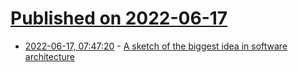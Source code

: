 # [Published on 2022-06-17](index.md)

* [2022-06-17, 07:47:20](https://news.ycombinator.com/item?id=31775271) - [A sketch of the biggest idea in software architecture](https://www.oilshell.org/blog/2022/03/backlog-arch.html)
